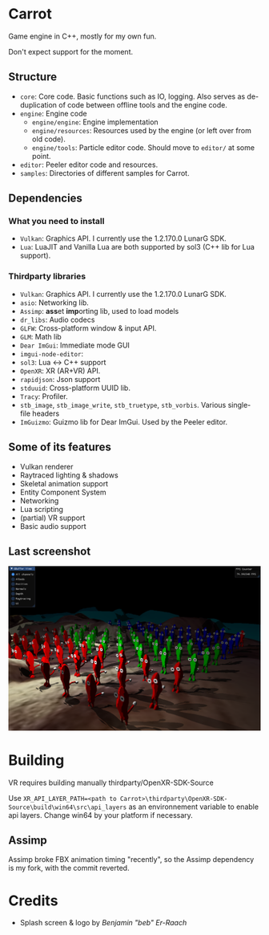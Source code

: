 # Carrot

Game engine in C++, mostly for my own fun.

Don't expect support for the moment.

## Structure
* `core`: Core code. Basic functions such as IO, logging. Also serves as de-duplication of code between offline tools and the engine code.
* `engine`: Engine code
  * `engine/engine`: Engine implementation
  * `engine/resources`: Resources used by the engine (or left over from old code).
  * `engine/tools`: Particle editor code. Should move to `editor/` at some point.
* `editor`: Peeler editor code and resources.
* `samples`: Directories of different samples for Carrot.

## Dependencies

### What you need to install
* `Vulkan`: Graphics API. I currently use the 1.2.170.0 LunarG SDK.
* `Lua`: LuaJIT and Vanilla Lua are both supported by sol3 (C++ lib for Lua support).

### Thirdparty libraries
* `Vulkan`: Graphics API. I currently use the 1.2.170.0 LunarG SDK.
* `asio`: Networking lib.
* `Assimp`: **ass**et **imp**orting lib, used to load models
* `dr_libs`: Audio codecs
* `GLFW`: Cross-platform window & input API.
* `GLM`: Math lib
* `Dear ImGui`: Immediate mode GUI
* `imgui-node-editor`: 
* `sol3`: Lua <-> C++ support
* `OpenXR`: XR (AR+VR) API.
* `rapidjson`: Json support
* `stduuid`: Cross-platform UUID lib.
* `Tracy`: Profiler.
* `stb_image`, `stb_image_write`, `stb_truetype`, `stb_vorbis`. Various single-file headers
* `ImGuizmo`: Guizmo lib for Dear ImGui. Used by the Peeler editor.

## Some of its features
- Vulkan renderer
- Raytraced lighting & shadows
- Skeletal animation support
- Entity Component System
- Networking
- Lua scripting
- (partial) VR support
- Basic audio support

## Last screenshot
![Last screenshot](./screenshot.png)

# Building
VR requires building manually thirdparty/OpenXR-SDK-Source

Use `XR_API_LAYER_PATH=<path to Carrot>\thirdparty\OpenXR-SDK-Source\build\win64\src\api_layers` as an environnement variable to enable api layers. Change win64 by your platform if necessary.

## Assimp
Assimp broke FBX animation timing "recently", so the Assimp dependency is my fork, with the <b8bf1eac041f0bbb406019a28f310509dad51b86> commit reverted.

# Credits
* Splash screen & logo by *Benjamin "beb" Er-Raach*